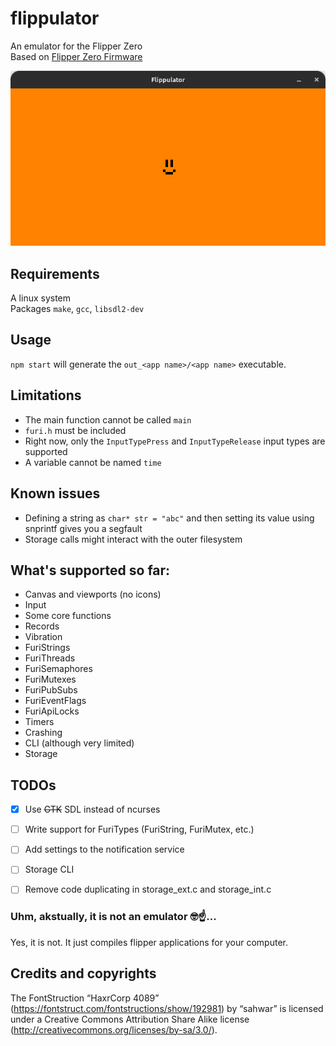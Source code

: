 # flippulator
An emulator for the Flipper Zero\
Based on [Flipper Zero Firmware](https://github.com/flipperdevices/flipperzero-firmware)

![Screenshot](https://raw.githubusercontent.com/Milk-Cool/flippulator/main/images/screenshot.png)

## Requirements
A linux system\
Packages `make`, `gcc`, `libsdl2-dev`

## Usage
`npm start` will generate the `out_<app name>/<app name>` executable.

## Limitations
- The main function cannot be called `main`
- `furi.h` must be included
- Right now, only the `InputTypePress` and `InputTypeRelease` input types are supported
- A variable cannot be named `time`

## Known issues
- Defining a string as `char* str = "abc"` and then setting its value using snprintf gives you a segfault
- Storage calls might interact with the outer filesystem

## What's supported so far:
- Canvas and viewports (no icons)
- Input
- Some core functions
- Records
- Vibration
- FuriStrings
- FuriThreads
- FuriSemaphores
- FuriMutexes
- FuriPubSubs
- FuriEventFlags
- FuriApiLocks
- Timers
- Crashing
- CLI (although very limited)
- Storage

## TODOs
- [x] Use ~~GTK~~ SDL instead of ncurses
- [ ] Write support for FuriTypes (FuriString, FuriMutex, etc.)
- [ ] Add settings to the notification service
- [ ] Storage CLI
- [ ] Remove code duplicating in storage_ext.c and storage_int.c


### Uhm, akstually, it is not an emulator 🤓☝️...
Yes, it is not. It just compiles flipper applications for your computer.

## Credits and copyrights
The FontStruction “HaxrCorp 4089” (https://fontstruct.com/fontstructions/show/192981) by “sahwar” is licensed under a Creative Commons Attribution Share Alike license (http://creativecommons.org/licenses/by-sa/3.0/).